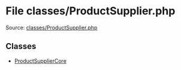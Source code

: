 File classes/ProductSupplier.php
=========

Source: [classes/ProductSupplier.php](https://github.com/PrestaShop/PrestaShop/blob/1.5.0.13/classes/ProductSupplier.php)


Classes
-------

* [ProductSupplierCore](class.ProductSupplierCore.md)

